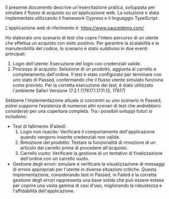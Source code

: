 Il presente documento descrive un'esercitazione pratica, sviluppata per simulare il flusso di acquisto su un'applicazione web. 
La soluzione è stata implementata utilizzando il framework Cypress e il linguaggio TypeScript.

L'applicazione web di riferimento è: https://www.saucedemo.com/

Ho elaborato uno scenario di test che copre l'intero percorso di un utente che effettua un acquisto con esito positivo. Per garantire la scalabilità e la manutenibilità del codice, lo scenario è stato suddiviso in due eventi principali:
1) Login dell'utente: Esecuzione del login con credenziali valide.
2) Processo di acquisto: Selezione di un prodotto, aggiunta al carrello e completamento dell'ordine.
Il test è stato configurato per terminare con uno stato di Passed, confermando che il flusso utente simulato funziona come previsto.
Per la corretta esecuzione dei test, è stato utilizzato l'ambiente Safari Versione 17.2.1 (17617.1.17.11.12, 17617)

Sebbene l'implementazione attuale si concentri su uno scenario in Passed, potrei supporre l'esistenza di numerosi altri scenari di test che andrebbero considerati per una copertura completa. 
Tra i possibili sviluppi futuri si includono: 
- Test di fallimento (Failed):
  1) Login non riuscito: Verificare il comportamento dell'applicazione quando vengono inserite credenziali non valide.
  2) Rimozione del prodotto: Testare la funzionalità di rimozione di un articolo dal carrello prima di procedere all'acquisto.
  3) Carrello vuoto: Verificare la gestione di un tentativo di finalizzazione dell'ordine con un carrello vuoto.
- Gestione degli errori: simulare e verificare la visualizzazione di messaggi di errore appropriati per l'utente in diverse situazioni critiche.
Questa implementazione, considerando test in Passed, in Failed e la corretta gestione degli errori rappresenta una base solida che può essere estesa per coprire una vasta gamma di casi d'uso, migliorando la robustezza e l'affidabilità dell'applicazione.

